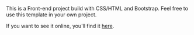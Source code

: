 <p>This is a Front-end project build with CSS/HTML and Bootstrap. Feel free to use this template in your own project.</p>

<p>If you want to see it online, you'll find it <a href="http://codepen.io/LuKrebs/full/oZRMpE/">here</a>.</p>

